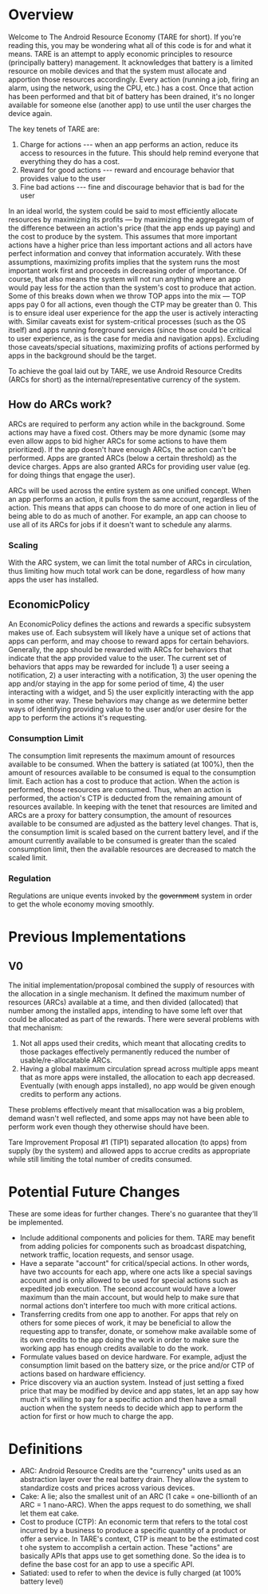 # Overview

Welcome to The Android Resource Economy (TARE for short). If you're reading this, you may be
wondering what all of this code is for and what it means. TARE is an attempt to apply economic
principles to resource (principally battery) management. It acknowledges that battery is a limited
resource on mobile devices and that the system must allocate and apportion those resources
accordingly. Every action (running a job, firing an alarm, using the network, using the CPU, etc.)
has a cost. Once that action has been performed and that bit of battery has been drained, it's no
longer available for someone else (another app) to use until the user charges the device again.

The key tenets of TARE are:

1. Charge for actions --- when an app performs an action, reduce its access to resources in the
   future. This should help remind everyone that everything they do has a cost.
1. Reward for good actions --- reward and encourage behavior that provides value to the user
1. Fine bad actions --- fine and discourage behavior that is bad for the user

In an ideal world, the system could be said to most efficiently allocate resources by maximizing its
profits &mdash; by maximizing the aggregate sum of the difference between an action's price (that
the app ends up paying) and the cost to produce by the system. This assumes that more important
actions have a higher price than less important actions and all actors have perfect information and
convey that information accurately. With these assumptions, maximizing profits implies that the
system runs the most important work first and proceeds in decreasing order of importance. Of course,
that also means the system will not run anything where an app would pay less for the action than the
system's cost to produce that action. Some of this breaks down when we throw TOP apps into the mix
&mdash; TOP apps pay 0 for all actions, even though the CTP may be greater than 0. This is to ensure
ideal user experience for the app the user is actively interacting with. Similar caveats exist for
system-critical processes (such as the OS itself) and apps running foreground services (since those
could be critical to user experience, as is the case for media and navigation apps). Excluding those
caveats/special situations, maximizing profits of actions performed by apps in the background should
be the target.

To achieve the goal laid out by TARE, we use Android Resource Credits (ARCs for short) as the
internal/representative currency of the system.

## How do ARCs work?

ARCs are required to perform any action while in the background. Some actions may have a fixed cost.
Others may be more dynamic (some may even allow apps to bid higher ARCs for some actions to have
them prioritized). If the app doesn't have enough ARCs, the action can't be performed. Apps are
granted ARCs (below a certain threshold) as the device charges. Apps are also granted ARCs for
providing user value (eg. for doing things that engage the user).

ARCs will be used across the entire system as one unified concept. When an app performs an action,
it pulls from the same account, regardless of the action. This means that apps can choose to do more
of one action in lieu of being able to do as much of another. For example, an app can choose to use
all of its ARCs for jobs if it doesn't want to schedule any alarms.

### Scaling

With the ARC system, we can limit the total number of ARCs in circulation, thus limiting how much
total work can be done, regardless of how many apps the user has installed.

## EconomicPolicy

An EconomicPolicy defines the actions and rewards a specific subsystem makes use of. Each subsystem
will likely have a unique set of actions that apps can perform, and may choose to reward apps for
certain behaviors. Generally, the app should be rewarded with ARCs for behaviors that indicate that
the app provided value to the user. The current set of behaviors that apps may be rewarded for
include 1) a user seeing a notification, 2) a user interacting with a notification, 3) the user
opening the app and/or staying in the app for some period of time, 4) the user interacting with a
widget, and 5) the user explicitly interacting with the app in some other way. These behaviors may
change as we determine better ways of identifying providing value to the user and/or user desire for
the app to perform the actions it's requesting.

### Consumption Limit

The consumption limit represents the maximum amount of resources available to be consumed. When the
battery is satiated (at 100%), then the amount of resources available to be consumed is equal to the
consumption limit. Each action has a cost to produce that action. When the action is performed,
those resources are consumed. Thus, when an action is performed, the action's CTP is deducted from
the remaining amount of resources available. In keeping with the tenet that resources are limited
and ARCs are a proxy for battery consumption, the amount of resources available to be consumed are
adjusted as the battery level changes. That is, the consumption limit is scaled based on the current
battery level, and if the amount currently available to be consumed is greater than the scaled
consumption limit, then the available resources are decreased to match the scaled limit.

### Regulation

Regulations are unique events invoked by the ~~government~~ system in order to get the whole economy
moving smoothly.

# Previous Implementations

## V0

The initial implementation/proposal combined the supply of resources with the allocation in a single
mechanism. It defined the maximum number of resources (ARCs) available at a time, and then divided
(allocated) that number among the installed apps, intending to have some left over that could be
allocated as part of the rewards. There were several problems with that mechanism:

1. Not all apps used their credits, which meant that allocating credits to those packages
   effectively permanently reduced the number of usable/re-allocatable ARCs.
1. Having a global maximum circulation spread across multiple apps meant that as more apps were
   installed, the allocation to each app decreased. Eventually (with enough apps installed), no app
   would be given enough credits to perform any actions.

These problems effectively meant that misallocation was a big problem, demand wasn't well reflected,
and some apps may not have been able to perform work even though they otherwise should have been.

Tare Improvement Proposal #1 (TIP1) separated allocation (to apps) from supply (by the system) and
allowed apps to accrue credits as appropriate while still limiting the total number of credits
consumed.

# Potential Future Changes

These are some ideas for further changes. There's no guarantee that they'll be implemented.

* Include additional components and policies for them. TARE may benefit from adding policies for
  components such as broadcast dispatching, network traffic, location requests, and sensor usage.
* Have a separate "account" for critical/special actions. In other words, have two accounts for each
  app, where one acts like a special savings account and is only allowed to be used for special
  actions such as expedited job execution. The second account would have a lower maximum than the
  main account, but would help to make sure that normal actions don't interfere too much with more
  critical actions.
* Transferring credits from one app to another. For apps that rely on others for some pieces of
  work, it may be beneficial to allow the requesting app to transfer, donate, or somehow make
  available some of its own credits to the app doing the work in order to make sure the working app
  has enough credits available to do the work.
* Formulate values based on device hardware. For example, adjust the consumption limit based on the
  battery size, or the price and/or CTP of actions based on hardware efficiency.
* Price discovery via an auction system. Instead of just setting a fixed price that may be modified
  by device and app states, let an app say how much it's willing to pay for a specific action and
  then have a small auction when the system needs to decide which app to perform the action for
  first or how much to charge the app.

# Definitions

* ARC: Android Resource Credits are the "currency" units used as an abstraction layer over the real
  battery drain. They allow the system to standardize costs and prices across various devices.
* Cake: A lie; also the smallest unit of an ARC (1 cake = one-billionth of an ARC = 1 nano-ARC).
  When the apps request to do something, we shall let them eat cake.
* Cost to produce (CTP): An economic term that refers to the total cost incurred by a business to
  produce a specific quantity of a product or offer a service. In TARE's context, CTP is meant to be
  the estimated cost t ohe system to accomplish a certain action. These "actions" are basically APIs
  that apps use to get something done. So the idea is to define the base cost for an app to use a
  specific API.
* Satiated: used to refer to when the device is fully charged (at 100% battery level)